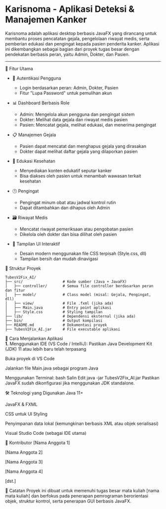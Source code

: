 # Karisnoma - Aplikasi Deteksi & Manajemen Kanker

Karisnoma adalah aplikasi desktop berbasis JavaFX yang dirancang untuk membantu proses pencatatan gejala, pengelolaan riwayat medis, serta pemberian edukasi dan pengingat kepada pasien penderita kanker. Aplikasi ini dikembangkan sebagai bagian dari proyek tugas besar dengan pendekatan berbasis peran, yaitu Admin, Dokter, dan Pasien.

---

🧩 Fitur Utama
- 🔐 Autentikasi Pengguna
  - Login berdasarkan peran: Admin, Dokter, Pasien
  - Fitur "Lupa Password" untuk pemulihan akun

- 📊 Dashboard Berbasis Role
  - Admin: Mengelola akun pengguna dan pengingat sistem
  - Dokter: Melihat data gejala dan riwayat medis pasien
  - Pasien: Mencatat gejala, melihat edukasi, dan menerima pengingat

- 📋 Manajemen Gejala
  - Pasien dapat mencatat dan menghapus gejala yang dirasakan
  - Dokter dapat melihat daftar gejala yang dilaporkan pasien

- 📖 Edukasi Kesehatan
  - Menyediakan konten edukatif seputar kanker
  - Bisa diakses oleh pasien untuk menambah wawasan terkait kesehatan

- 🕒 Pengingat
  - Pengingat minum obat atau jadwal kontrol rutin
  - Dapat ditambahkan dan dihapus oleh Admin

- 🗃️ Riwayat Medis
  - Mencatat riwayat pemeriksaan atau pengobatan pasien
  - Dikelola oleh dokter dan bisa dilihat oleh pasien

- 🎨 Tampilan UI Interaktif
  - Desain modern menggunakan file CSS terpisah (Style.css, dll)
  - Tampilan bersih dan mudah dinavigasi

📁 Struktur Proyek
```
TubesV2Fix_AI/
├── src/                  # Kode sumber (Java + JavaFX)
│   ├── controller/       # Semua file controller berdasarkan peran dan fitur
│   ├── model/            # Class model (misal: Gejala, Pengingat, dll)
│   ├── view/             # File .fxml (jika ada)
│   ├── Main.java         # Entry point aplikasi
│   ├── Style.css         # Styling tampilan
├── lib/                  # Dependensi eksternal (jika ada)
├── bin/                  # Output kompilasi
├── README.md             # Dokumentasi proyek
├── TubesV2Fix_AI.jar     # File executable aplikasi
```
🚀 Cara Menjalankan Aplikasi<br>
**1.** Menggunakan IDE (VS Code / IntelliJ):
Pastikan Java Development Kit (JDK) 11 atau lebih baru telah terpasang

Buka proyek di VS Code

Jalankan file Main.java sebagai program Java

Menggunakan Terminal:
bash
Salin
Edit
java -jar TubesV2Fix_AI.jar
Pastikan JavaFX sudah dikonfigurasi jika menggunakan JDK standalone.

🛠️ Teknologi yang Digunakan
Java 11+

JavaFX & FXML

CSS untuk UI Styling

Penyimpanan data lokal (kemungkinan berbasis XML atau objek serialisasi)

Visual Studio Code (sebagai IDE utama)

👥 Kontributor
[Nama Anggota 1]

[Nama Anggota 2]

[Nama Anggota 3]

[Nama Anggota 4]

[dst.]

📌 Catatan
Proyek ini dibuat untuk memenuhi tugas besar mata kuliah [nama mata kuliah] dan berfokus pada penerapan pemrograman berorientasi objek, struktur kontrol, serta penerapan GUI berbasis JavaFX.
